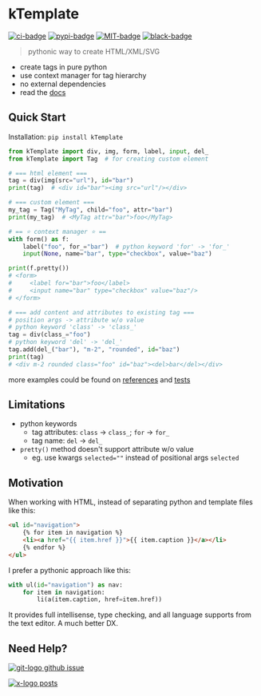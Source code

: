 # kTemplate

[![ci-badge]][ci-url] [![pypi-badge]][pypi-url] [![MIT-badge]][MIT-url] [![black-badge]][black-url]

> pythonic way to create HTML/XML/SVG

- create tags in pure python
- use context manager for tag hierarchy
- no external dependencies
- read the [docs]

## Quick Start

Installation: `pip install kTemplate`

```python
from kTemplate import div, img, form, label, input, del_
from kTemplate import Tag  # for creating custom element

# === html element ===
tag = div(img(src="url"), id="bar")
print(tag)  # <div id="bar"><img src="url"/></div>

# === custom element ===
my_tag = Tag("MyTag", child="foo", attr="bar")
print(my_tag)  # <MyTag attr="bar">foo</MyTag>

# == ⭐️ context manager ⭐️ ==
with form() as f:
    label("foo", for_="bar")  # python keyword 'for' -> 'for_'
    input(None, name="bar", type="checkbox", value="baz")

print(f.pretty())
# <form>
#     <label for="bar">foo</label>
#     <input name="bar" type="checkbox" value="baz"/>
# </form>

# === add content and attributes to existing tag ===
# position args -> attribute w/o value
# python keyword 'class' -> 'class_'
tag = div(class_="foo") 
# python keyword 'del' -> 'del_'
tag.add(del_("bar"), "m-2", "rounded", id="baz") 
print(tag)  
# <div m-2 rounded class="foo" id="baz"><del>bar</del></div>
```

more examples could be found on [references] and [tests]

## Limitations

- python keywords
    - tag attributes: `class` -> `class_`;  `for` -> `for_`
    - tag name: `del` -> `del_`
- `pretty()` method doesn't support attribute w/o value
    - eg. use kwargs `selected=""` instead of positional args `selected`

## Motivation

When working with HTML, instead of separating python and template files like this:

```html
<ul id="navigation">
    {% for item in navigation %}
    <li><a href="{{ item.href }}">{{ item.caption }}</a></li>
    {% endfor %}
</ul>
```

I prefer a pythonic approach like this:

```python
with ul(id="navigation") as nav:
    for item in navigation:
        li(a(item.caption, href=item.href))
```

It provides full intellisense, type checking, and all language supports from the text editor. A much better DX.

## Need Help?

[![git-logo] github issue][github issue]

[![x-logo] posts][x-post]

[black-badge]: https://img.shields.io/badge/code%20style-black-000000.svg
[black-url]: https://github.com/psf/black
[ci-badge]: https://github.com/hoishing/kTemplate/actions/workflows/ci.yml/badge.svg
[ci-url]: https://github.com/hoishing/kTemplate/actions/workflows/ci.yml
[docs]: https://hoishing.github.io/kTemplate
[git-logo]: https://api.iconify.design/bi/github.svg?color=%236FD886&width=20
[github issue]: https://github.com/hoishing/kTemplate/issues
[MIT-badge]: https://img.shields.io/github/license/hoishing/kTemplate
[MIT-url]: https://opensource.org/licenses/MIT
[pypi-badge]: https://img.shields.io/pypi/v/ktemplate
[pypi-url]: https://pypi.org/project/ktemplate/
[references]: https://github.com/hoishing/kTemplate/references
[tests]: https://github.com/hoishing/kTemplate/tree/main/tests
[x-logo]: https://api.iconify.design/ri:twitter-x-fill.svg?width=20&color=DarkGray
[x-post]: https://x.com/hoishing
